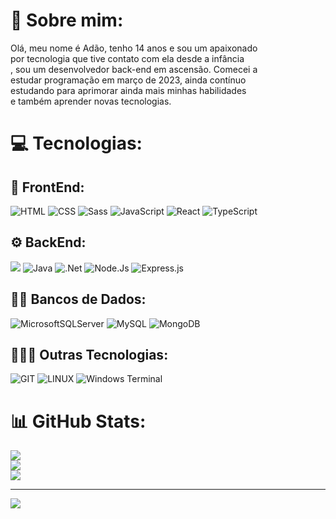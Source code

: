 # 💫 Sobre mim:
Olá, meu nome é Adão, tenho 14 anos e sou um apaixonado<br>por tecnologia que tive contato com ela desde a infância<br>, sou um desenvolvedor back-end em ascensão. Comecei a <br>estudar programação em março de 2023, ainda contínuo<br>estudando para aprimorar ainda mais minhas habilidades <br> e também aprender novas tecnologias.

# 💻 Tecnologias:

## 🔮 FrontEnd:
![HTML](https://img.shields.io/badge/HTML5-E34F26?style=for-the-badge&logo=html5&logoColor=white)
![CSS](https://img.shields.io/badge/CSS3-1572B6?style=for-the-badge&logo=css3&logoColor=white)
![Sass](https://img.shields.io/badge/Sass-CC6699?style=for-the-badge&logo=sass&logoColor=white)
![JavaScript](https://img.shields.io/badge/JavaScript-F7DF1E?style=for-the-badge&logo=javascript&logoColor=black)
![React](https://img.shields.io/badge/react-%2320232a.svg?style=for-the-badge&logo=react&logoColor=%2361DAFB)
![TypeScript](https://img.shields.io/badge/TypeScript-007ACC?style=for-the-badge&logo=typescript&logoColor=white)

## ⚙️ BackEnd:
![](https://img.shields.io/badge/C#-512BD4.svg?style=for-the-badge&logo=C#&logoColor=white)
![Java](https://img.shields.io/badge/java-%23ED8B00.svg?style=for-the-badge&logo=openjdk&logoColor=white)
![.Net](https://img.shields.io/badge/.NET-5C2D91?style=for-the-badge&logo=.net&logoColor=white)
![Node.Js](https://img.shields.io/badge/Node.js-43853D?style=for-the-badge&logo=node.js&logoColor=white)
![Express.js](https://img.shields.io/badge/express.js-%23404d59.svg?style=for-the-badge&logo=express&logoColor=%2361DAFB)
## 🏦🎲 Bancos de Dados:
![MicrosoftSQLServer](https://img.shields.io/badge/Microsoft%20SQL%20Server-CC2927?style=for-the-badge&logo=microsoft%20sql%20server&logoColor=white) ![MySQL](https://img.shields.io/badge/mysql-%2300000f.svg?style=for-the-badge&logo=mysql&logoColor=white)
![MongoDB](https://img.shields.io/badge/MongoDB-4EA94B?style=for-the-badge&logo=mongodb&logoColor=white)

## 🧑🏻‍💻 Outras Tecnologias: 
![GIT](https://img.shields.io/badge/Git-fc6d26?style=for-the-badge&logo=git&logoColor=white) ![LINUX](https://img.shields.io/badge/Linux-FCC624?style=for-the-badge&logo=linux&logoColor=black) ![Windows Terminal](https://img.shields.io/badge/Windows%20Terminal-%234D4D4D.svg?style=for-the-badge&logo=windows-terminal&logoColor=white)
# 📊 GitHub Stats:
![](https://github-readme-stats.vercel.app/api?username=AdaoFerreira&theme=radical&hide_border=false&include_all_commits=true&count_private=true)<br/>
![](https://github-readme-streak-stats.herokuapp.com/?user=AdaoFerreira&theme=radical&hide_border=false)<br/>
![](https://github-readme-stats.vercel.app/api/top-langs/?username=AdaoFerreira&theme=radical&hide_border=false&include_all_commits=true&count_private=true&layout=compact)

---
[![](https://visitcount.itsvg.in/api?id=AdaoFerreira&icon=0&color=11)](https://visitcount.itsvg.in)

<!-- Proudly created with GPRM ( https://gprm.itsvg.in ) -->
